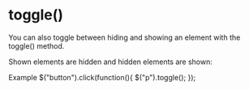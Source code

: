 # toggle()

You can also toggle between hiding and showing an element with the toggle() method.

Shown elements are hidden and hidden elements are shown:

Example
$("button").click(function(){
  $("p").toggle();
});
